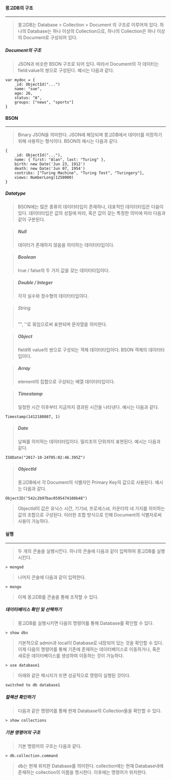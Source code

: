 #### 몽고DB의 구조

------

> 몽고DB는 Database > Collection > Document 의 구조로 이루어져 있다. 하나의 Database는 하나 이상의 Collection으로, 하나의 Collection은 하나 이상의 Document로 구성되어 있다.



##### Document의 구조

> JSON과 비슷한 BSON 구조로 되어 있다. 따라서 Document의 각 데이터는 field:value의 쌍으로 구성된다. 예시는 다음과 같다.

```
var mydoc = {
	_id: ObjectId("...")
	name: "sue",
	age: 26,
	status: "A",
	groups: ["news", "sports"]
}
```





#### BSON

------

> Binary JSON을 의미한다. JSON에 해당되며 몽고DB에서 데이터를 저장하기 위해 사용하는 형식이다. BSON의 예시는 다음과 같다.

```
{
	_id: ObjectId("..."),
	name: { first: "Alan", last: "Turing" },
	birth: new Date('Jun 23, 1912')
	death: new Date('Jun 07, 1954')
	contribs: ["Turing Machine", "Turing Test", "Turingery"],
	views: NumberLong(1250000)
}
```



##### Datatype

> BSON에는 많은 종류의 데이터타입이 존재하나, 대표적인 데이터타입은 다음이 있다. 데이터타입은 값의 성질에 따라, 혹은 값이 갖는 특정한 의미에 따라 다음과 같이 구분된다.

> ##### Null
>
> 데이터가 존재하지 않음을 의미하는 데이터타입이다.

> ##### Boolean
>
> true / false의 두 가지 값을 갖는 데이터타입이다.

> ##### Double / Integer
>
> 각각 실수와 정수형의 데이터타입이다.

> ###### String
>
> "", ''로 묶임으로써 표현되며 문자열을 의미한다.

> ##### Object
>
> field와 value의 쌍으로 구성되는 객체 데이터타입이다. BSON 객체의 데이터타입이다.

> ##### Array
>
> element의 집합으로 구성되는 배열 데이터타입이다.

> ##### Timestamp
>
> 일정한 시간 이후부터 지금까지 경과된 시간을 나타낸다. 예시는 다음과 같다.

```
Timestamp(1412180887, 1)
```

> ##### Date
>
> 날짜를 의미하는 데이터타입이다. 밀리초의 단위까지 표현된다. 예시는 다음과 같다. 

```
ISODate("2017-10-24T05:02:46.395Z")
```

> ##### ObjectId
>
> 몽고DB에서 각 Document의 식별자인 Primary Key의 값으로 사용된다. 예시는 다음과 같다.

```
ObjectID("542c2b97bac0595474108b48")
```

> ObjectId의 값은 유닉스 시간, 기기id, 프로세스id, 카운터의 네 가지를 의미하는 값의 조합으로 구성된다. 이러한 조합 방식으로 인해 Document의 식별자로써 사용이 가능하다.





#### 실행

------

> 두 개의 콘솔을 실행시킨다. 하나의 콘솔에 다음과 같이 입력하여 몽고DB를 실행시킨다.

```
> mongod
```

> 나머지 콘솔에 다음과 같이 입력한다.

```
> mongo
```

> 이제 몽고DB를 콘솔을 통해 조작할 수 있다.



##### 데이터베이스 확인 및 선택하기

> 몽고DB를 실행시키면 다음의 명령어를 통해 Database를 확인할 수 있다.

```
> show dbs
```

> 기본적으로 admin과 local이 Database로 내장되어 있는 것을 확인할 수 있다. 이제 다음의 명령어를 통해 기존에 존재하는 데이터베이스로 이동하거나, 혹은 새로운 데이터베이스를 생성하여 이동하는 것이 가능하다.

```
> use database1
```

> 아래와 같은 메시지가 뜨면 성공적으로 명령이 실행된 것이다.

```
switched to db database1
```



##### 컬렉션 확인하기

> 다음과 같은 명령어를 통해 현재 Database의 Collection들을 확인할 수 있다.

```
> show collections
```



##### 기본 명령어의 구조

> 기본 명령어의 구조는 다음과 같다.

```
> db.collection.command
```

> db는 현재 위치한 Database를 의미한다. collection에는 현재 Database내에 존재하는 collection의 이름을 명시한다. 이후에는 명령어가 위치한다.